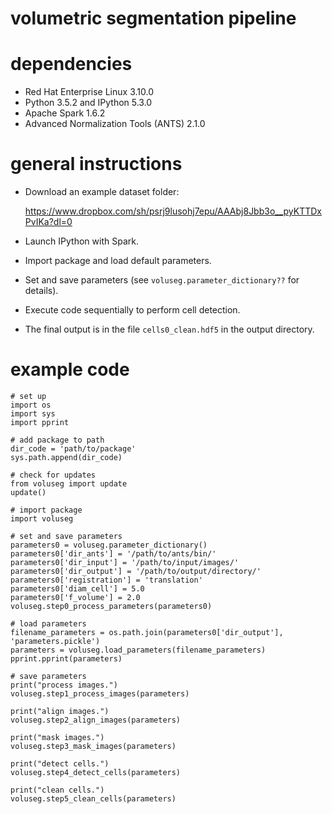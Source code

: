 # volumetric segmentation pipeline #

# dependencies
- Red Hat Enterprise Linux 3.10.0
- Python 3.5.2 and IPython 5.3.0
- Apache Spark 1.6.2
- Advanced Normalization Tools (ANTS) 2.1.0

# general instructions
- Download an example dataset folder: 

	https://www.dropbox.com/sh/psrj9lusohj7epu/AAAbj8Jbb3o__pyKTTDxPvIKa?dl=0

- Launch IPython with Spark.

- Import package and load default parameters.

- Set and save parameters (see `voluseg.parameter_dictionary??` for details).

- Execute code sequentially to perform cell detection.

- The final output is in the file `cells0_clean.hdf5` in the output directory.

# example code

```
# set up
import os
import sys
import pprint

# add package to path
dir_code = 'path/to/package'
sys.path.append(dir_code)

# check for updates
from voluseg import update
update()

# import package
import voluseg

# set and save parameters
parameters0 = voluseg.parameter_dictionary()
parameters0['dir_ants'] = '/path/to/ants/bin/'
parameters0['dir_input'] = '/path/to/input/images/'
parameters0['dir_output'] = '/path/to/output/directory/'
parameters0['registration'] = 'translation'
parameters0['diam_cell'] = 5.0
parameters0['f_volume'] = 2.0
voluseg.step0_process_parameters(parameters0)

# load parameters
filename_parameters = os.path.join(parameters0['dir_output'], 'parameters.pickle')
parameters = voluseg.load_parameters(filename_parameters)
pprint.pprint(parameters)

# save parameters
print("process images.")
voluseg.step1_process_images(parameters)

print("align images.")
voluseg.step2_align_images(parameters)

print("mask images.")
voluseg.step3_mask_images(parameters)

print("detect cells.")
voluseg.step4_detect_cells(parameters)

print("clean cells.")
voluseg.step5_clean_cells(parameters)
```
